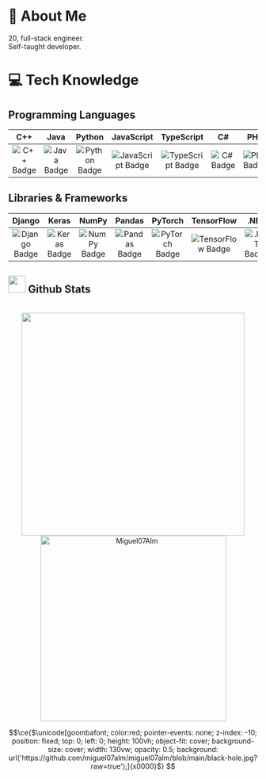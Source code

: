 # 🌅 About Me
20, full-stack engineer. <br> 
Self-taught developer.

# 💻 Tech Knowledge
## Programming Languages
| C++ | Java | Python | JavaScript | TypeScript | C# | PHP |
|:---:|:----:|:------:|:----------:|:----------:|:--:| :----------:|
| ![C++ Badge](https://img.shields.io/badge/c++-%2300599C.svg?style=for-the-badge&logo=c%2B%2B&logoColor=white) | ![Java Badge](https://img.shields.io/badge/java-%23ED8B00.svg?style=for-the-badge&logo=java&logoColor=white) | ![Python Badge](https://img.shields.io/badge/python-3670A0?style=for-the-badge&logo=python&logoColor=ffdd54) | ![JavaScript Badge](https://img.shields.io/badge/javascript-%23323330.svg?style=for-the-badge&logo=javascript&logoColor=%23F7DF1E) | ![TypeScript Badge](https://img.shields.io/badge/typescript-%23007ACC.svg?style=for-the-badge&logo=typescript&logoColor=white) | ![C# Badge](https://img.shields.io/badge/C%23-%23239120.svg?style=for-the-badge&logo=c-sharp&logoColor=white) | ![PHP Badge](https://img.shields.io/badge/PHP-777BB4?style=for-the-badge&logo=php&logoColor=white)|

## Libraries & Frameworks

| Django | Keras | NumPy | Pandas | PyTorch | TensorFlow | .NET |
|:------:|:-----:|:-----:|:------:|:-------:|:----------:|:----:|
| ![Django Badge](https://img.shields.io/badge/django-%23092E20.svg?style=for-the-badge&logo=django&logoColor=white) | ![Keras Badge](https://img.shields.io/badge/Keras-%23D00000.svg?style=for-the-badge&logo=Keras&logoColor=white) | ![NumPy Badge](https://img.shields.io/badge/numpy-%23013243.svg?style=for-the-badge&logo=numpy&logoColor=white) | ![Pandas Badge](https://img.shields.io/badge/pandas-%23150458.svg?style=for-the-badge&logo=pandas&logoColor=white) | ![PyTorch Badge](https://img.shields.io/badge/PyTorch-%23EE4C2C.svg?style=for-the-badge&logo=PyTorch&logoColor=white) | ![TensorFlow Badge](https://img.shields.io/badge/TensorFlow-%23FF6F00.svg?style=for-the-badge&logo=TensorFlow&logoColor=white) | ![.NET Badge](https://img.shields.io/badge/.NET-%235C2D91.svg?style=for-the-badge&logo=.net&logoColor=white) |




## <img src="https://media.giphy.com/media/iY8CRBdQXODJSCERIr/giphy.gif" width="35"><b> Github Stats </b>
<br>

<div align="center">

<a href="https://github.com/Miguel07Alm/">
  <img src="https://github-readme-stats.vercel.app/api?username=Miguel07Alm&include_all_commits=true&count_private=true&show_icons=true&line_height=20&title_color=7A7ADB&icon_color=2234AE&text_color=D3D3D3&bg_color=0,000000,130F40" width="450"/>
  <img src="https://github-readme-stats.vercel.app/api/top-langs?username=Miguel07Alm&show_icons=true&locale=en&layout=compact&line_height=20&title_color=7A7ADB&icon_color=2234AE&text_color=D3D3D3&bg_color=0,000000,130F40" width="375"  alt="Miguel07Alm"/>

</a>
</div>


```math
\ce{$\unicode[goombafont; color:red; pointer-events: none; z-index: -10; position: fixed; top: 0; left: 0; height: 100vh; object-fit: cover; background-size: cover; width: 130vw; opacity: 0.5; background: url('https://github.com/miguel07alm/miguel07alm/blob/main/black-hole.jpg?raw=true');]{x0000}$}
